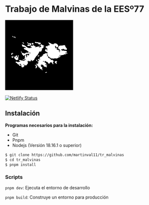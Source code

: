 # Trabajo de Malvinas de la EESº77

![Malvinas](https://github.com/martinval11/tr_malvinas/blob/main/public/logo.png?raw=true)

[![Netlify Status](https://api.netlify.com/api/v1/badges/a2703a54-cc73-4cef-9b7a-32da0021b549/deploy-status)](https://app.netlify.com/sites/malvinas/deploys)

## Instalación
**Programas necesarios para la instalación:**
- Git
- Pnpm
- Nodejs (Versión 18.16.1 o superior)

```shell
$ git clone https://github.com/martinval11/tr_malvinas
$ cd tr_malvinas
$ pnpm install
```

### Scripts
`pnpm dev`: Ejecuta el entorno de desarrollo

`pnpm build`: Construye un entorno para producción
